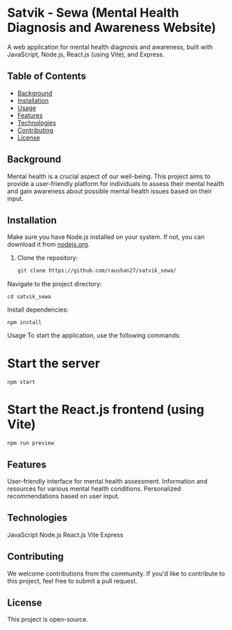 # Satvik - Sewa (Mental Health Diagnosis and Awareness Website)

A web application for mental health diagnosis and awareness, built with JavaScript, Node.js, React.js (using Vite), and Express.

## Table of Contents
- [Background](#background)
- [Installation](#installation)
- [Usage](#usage)
- [Features](#features)
- [Technologies](#technologies)
- [Contributing](#contributing)
- [License](#license)

## Background

Mental health is a crucial aspect of our well-being. This project aims to provide a user-friendly platform for individuals to assess their mental health and gain awareness about possible mental health issues based on their input.

## Installation

Make sure you have Node.js installed on your system. If not, you can download it from [nodejs.org](https://nodejs.org/).

1. Clone the repository:

   ```bash
   git clone https://github.com/raushan27/satvik_sewa/
Navigate to the project directory:

    cd satvik_sewa
Install dependencies:

    npm install
Usage
To start the application, use the following commands:

# Start the server
    npm start

# Start the React.js frontend (using Vite)
    npm run preview

## Features
User-friendly interface for mental health assessment.
Information and resources for various mental health conditions.
Personalized recommendations based on user input.

## Technologies
JavaScript
Node.js
React.js
Vite
Express


## Contributing
We welcome contributions from the community. If you'd like to contribute to this project, feel free to submit a pull request.

## License
This project is open-source.




